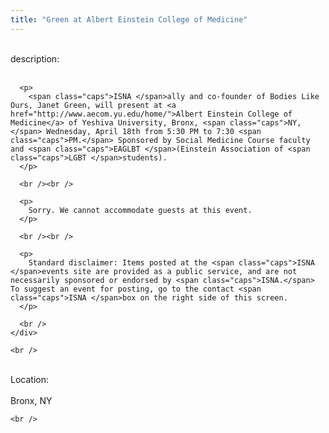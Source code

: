 ```yaml
---
title: "Green at Albert Einstein College of Medicine"
---
```


<div class="flexinode-body flexinode-2">
  <div class="flexinode-textarea-1">
    <div class="form-item">
      <br /> <label>description:</label><br /><br /> 
      
      <p>
        <span class="caps">ISNA </span>ally and co-founder of Bodies Like Ours, Janet Green, will present at <a href="http://www.aecom.yu.edu/home/">Albert Einstein College of Medicine</a> of Yeshiva University, Bronx, <span class="caps">NY,</span> Wednesday, April 18th from 5:30 PM to 7:30 <span class="caps">PM.</span> Sponsored by Social Medicine Course faculty and <span class="caps">EAGLBT </span>(Einstein Association of <span class="caps">LGBT </span>students).
      </p>
      
      <br /><br />
      
      <p>
        Sorry. We cannot accommodate guests at this event.
      </p>
      
      <br /><br />
      
      <p>
        Standard disclaimer: Items posted at the <span class="caps">ISNA </span>events site are provided as a public service, and are not necessarily sponsored or endorsed by <span class="caps">ISNA.</span> To suggest an event for posting, go to the contact <span class="caps">ISNA </span>box on the right side of this screen.
      </p>
      
      <br />
    </div>
    
    <br />
  </div>
  
  <div class="flexinode-textfield-2">
    <div class="form-item">
      <br /> <label>Location:</label><br /><br /> Bronx, NY<br />
    </div>
    
    <br />
  </div>
</div>
